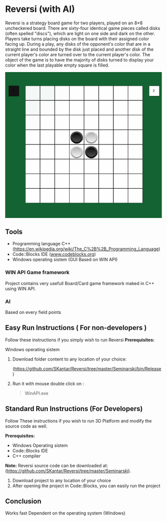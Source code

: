 # Reversi (with AI)
Reversi is a strategy board game for two players, played on an 8×8 uncheckered board. There are sixty-four identical game pieces called disks (often spelled "discs"), which are light on one side and dark on the other. Players take turns placing disks on the board with their assigned color facing up. During a play, any disks of the opponent's color that are in a straight line and bounded by the disk just placed and another disk of the current player's color are turned over to the current player's color.
The object of the game is to have the majority of disks turned to display your color when the last playable empty square is filled.

<p align="center">
  <a name="top" href="#"><img src="test.gif"></a>
</p>

## Tools
* Programming language C++ (https://en.wikipedia.org/wiki/The_C%2B%2B_Programming_Language)
* Code::Blocks IDE (www.codeblocks.org)
* Windows operating sistem (GUI Based on  WIN API)

### WIN API Game framework
Project contains very usefull Board/Card game framework maked in C++ using WIN API.

### AI
Based on every field points 

## Easy Run Instructions ( For non-developers )

Follow these instructions if you simply wish to run Reversi
**Prerequisites:** 

Windows operating sistem

1. Download folder content to any location of your choice:

    (https://github.com/SKantar/Reversi/tree/master/Seminarski/bin/Release)

2. Run it with mouse double click on :

    > WinAPI.exe
##  Standard Run Instructions (For Developers)

Follow These instructions if you wish to run 3D Platform and modify the source code
as well.

**Prerequisites:**

* Windows Operating sistem
* Code::Blocks IDE
* C++ compiler

**Note:** Reversi source code can be downloaded at: (https://github.com/SKantar/Reversi/tree/master/Seminarski).

1. Download project to any location of your choice
2. After opening the project in Code::Blocks, you can easily run the project

## Conclusion
Works fast
Dependent on the operating system (Windows)







